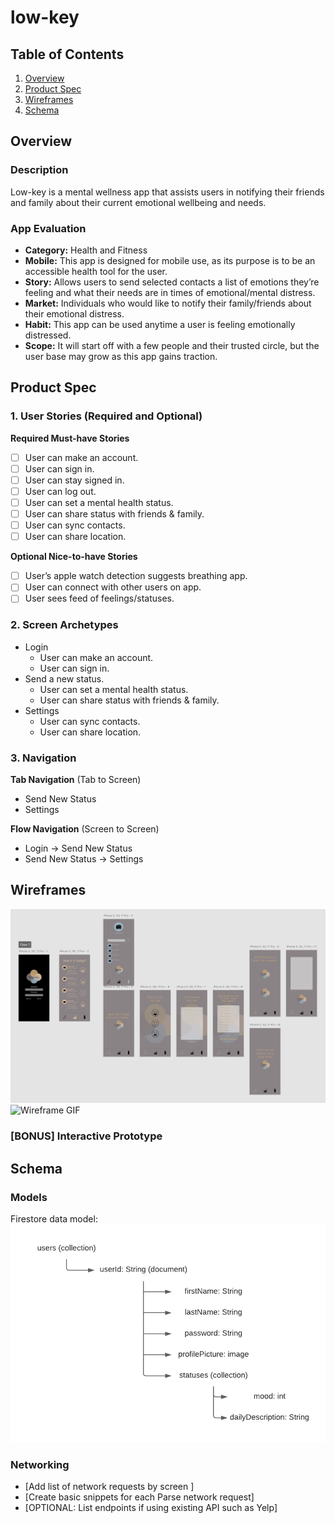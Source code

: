 # low-key

## Table of Contents
1. [Overview](#Overview)
1. [Product Spec](#Product-Spec)
1. [Wireframes](#Wireframes)
2. [Schema](#Schema)

## Overview
### Description
Low-key is a mental wellness app that assists users in notifying their friends and family about their current emotional wellbeing and needs.

### App Evaluation
- **Category:** Health and Fitness
- **Mobile:** This app is designed for mobile use, as its purpose is to be an accessible health tool for the user.
- **Story:** Allows users to send selected contacts a list of emotions they’re feeling and what their needs are in times of emotional/mental distress.
- **Market:** Individuals who would like to notify their family/friends about their emotional distress.
- **Habit:** This app can be used anytime a user is feeling emotionally distressed.
- **Scope:** It will start off with a few people and their trusted circle, but the user base may grow as this app gains traction.

## Product Spec

### 1. User Stories (Required and Optional)

**Required Must-have Stories**

- [ ] User can make an account.
- [ ] User can sign in.
- [ ] User can stay signed in.
- [ ] User can log out. 
- [ ] User can set a mental health status.
- [ ] User can share status with friends & family.
- [ ] User can sync contacts. 
- [ ] User can share location.  

**Optional Nice-to-have Stories**

- [ ] User’s apple watch detection suggests breathing app.
- [ ] User can connect with other users on app.
- [ ] User sees feed of feelings/statuses.

### 2. Screen Archetypes

* Login
   * User can make an account.
   * User can sign in.
* Send a new status.
   * User can set a mental health status. 
   * User can share status with friends & family. 
* Settings
   * User can sync contacts.
   * User can share location. 

### 3. Navigation

**Tab Navigation** (Tab to Screen)

* Send New Status
* Settings

**Flow Navigation** (Screen to Screen)

* Login -> Send New Status
* Send New Status -> Settings

## Wireframes
![Wireframes](wireframes1.PNG)
![Wireframe GIF](low-key.gif)

### [BONUS] Interactive Prototype

## Schema 
### Models
Firestore data model:
![Models](firestore-schema.PNG)

### Networking
- [Add list of network requests by screen ]
- [Create basic snippets for each Parse network request]
- [OPTIONAL: List endpoints if using existing API such as Yelp]
